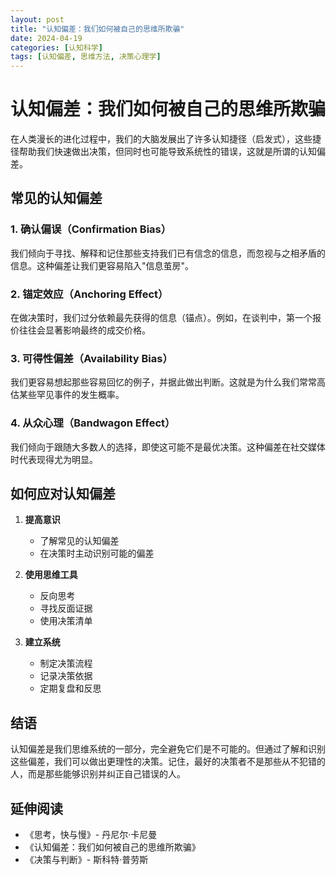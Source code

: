 ```yaml
---
layout: post
title: "认知偏差：我们如何被自己的思维所欺骗"
date: 2024-04-19
categories: [认知科学]
tags: [认知偏差, 思维方法, 决策心理学]
---
```


# 认知偏差：我们如何被自己的思维所欺骗

在人类漫长的进化过程中，我们的大脑发展出了许多认知捷径（启发式），这些捷径帮助我们快速做出决策，但同时也可能导致系统性的错误，这就是所谓的认知偏差。

## 常见的认知偏差

### 1. 确认偏误（Confirmation Bias）
我们倾向于寻找、解释和记住那些支持我们已有信念的信息，而忽视与之相矛盾的信息。这种偏差让我们更容易陷入"信息茧房"。

### 2. 锚定效应（Anchoring Effect）
在做决策时，我们过分依赖最先获得的信息（锚点）。例如，在谈判中，第一个报价往往会显著影响最终的成交价格。

### 3. 可得性偏差（Availability Bias）
我们更容易想起那些容易回忆的例子，并据此做出判断。这就是为什么我们常常高估某些罕见事件的发生概率。

### 4. 从众心理（Bandwagon Effect）
我们倾向于跟随大多数人的选择，即使这可能不是最优决策。这种偏差在社交媒体时代表现得尤为明显。

## 如何应对认知偏差

1. **提高意识**
   - 了解常见的认知偏差
   - 在决策时主动识别可能的偏差

2. **使用思维工具**
   - 反向思考
   - 寻找反面证据
   - 使用决策清单

3. **建立系统**
   - 制定决策流程
   - 记录决策依据
   - 定期复盘和反思

## 结语

认知偏差是我们思维系统的一部分，完全避免它们是不可能的。但通过了解和识别这些偏差，我们可以做出更理性的决策。记住，最好的决策者不是那些从不犯错的人，而是那些能够识别并纠正自己错误的人。

## 延伸阅读

- 《思考，快与慢》- 丹尼尔·卡尼曼
- 《认知偏差：我们如何被自己的思维所欺骗》
- 《决策与判断》- 斯科特·普劳斯 